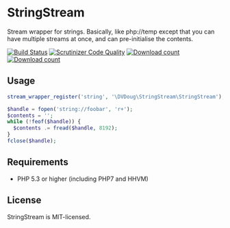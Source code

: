 StringStream
============

Stream wrapper for strings. Basically, like php://temp except that you can have multiple streams
at once, and can pre-initialise the contents.

[![Build Status](https://travis-ci.org/dvdoug/StringStream.svg?branch=master)](https://travis-ci.org/dvdoug/StringStream) 
[![Scrutinizer Code Quality](https://scrutinizer-ci.com/g/dvdoug/StringStream/badges/quality-score.png?b=master)](https://scrutinizer-ci.com/g/dvdoug/StringStream/?branch=master)
[![Download count](https://img.shields.io/packagist/dt/dvdoug/StringStream.svg)](https://packagist.org/packages/dvdoug/StringStream)
[![Download count](https://img.shields.io/packagist/v/dvdoug/StringStream.svg)](https://packagist.org/packages/dvdoug/StringStream)

Usage
-----
```php
stream_wrapper_register('string', '\DVDoug\StringStream\StringStream');

$handle = fopen('string://foobar', 'r+');
$contents = '';
while (!feof($handle)) {
  $contents .= fread($handle, 8192);
}
fclose($handle);

```



Requirements
------------

* PHP 5.3 or higher (including PHP7 and HHVM)

License
-------
StringStream is MIT-licensed. 
